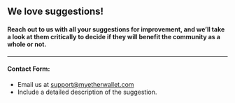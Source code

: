 ## We love suggestions!

#### Reach out to us with all your suggestions for improvement, and we’ll take a look at them critically to decide if they will benefit the community as a whole or not.

* * *

#### Contact Form:

- Email us at [support@myetherwallet.com](mailto:support@myetherwallet.com)
- Include a detailed description of the suggestion.
